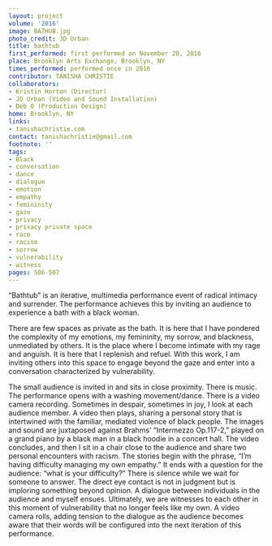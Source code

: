 ```yaml
---
layout: project
volume: '2016'
image: BATHUB.jpg
photo_credit: JD Urban
title: bathtub
first_performed: first performed on November 20, 2016
place: Brooklyn Arts Exchange, Brooklyn, NY
times_performed: performed once in 2016
contributor: TANISHA CHRISTIE
collaborators:
- Kristin Horton (Director)
- JD Urban (Video and Sound Installation)
- Deb O (Production Design)
home: Brooklyn, NY
links:
- tanishachristie.com
contact: tanishachristie@gmail.com
footnote: ''
tags:
- Black
- conversation
- dance
- dialogue
- emotion
- empathy
- femininity
- gaze
- privacy
- privacy private space
- race
- racism
- sorrow
- vulnerability
- witness
pages: 506-507
---
```


“Bathtub” is an iterative, multimedia performance event of radical intimacy and surrender. The performance achieves this by inviting an audience to experience a bath with a black woman.

There are few spaces as private as the bath. It is here that I have pondered the complexity of my emotions, my femininity, my sorrow, and blackness, unmediated by others. It is the place where I become intimate with my rage and anguish. It is here that I replenish and refuel. With this work, I am inviting others into this space to engage beyond the gaze and enter into a conversation characterized by vulnerability.

The small audience is invited in and sits in close proximity. There is music. The performance opens with a washing movement/dance. There is a video camera recording. Sometimes in despair, sometimes in joy, I look at each audience member. A video then plays, sharing a personal story that is intertwined with the familiar, mediated violence of black people. The images and sound are juxtaposed against Brahms’ “Intermezzo Op.117-2,” played on a grand piano by a black man in a black hoodie in a concert hall. The video concludes, and then I sit in a chair close to the audience and share two personal encounters with racism. The stories begin with the phrase, “I’m having difficulty managing my own empathy.” It ends with a question for the audience: “what is your difficulty?” There is silence while we wait for someone to answer. The direct eye contact is not in judgment but is imploring something beyond opinion. A dialogue between individuals in the audience and myself ensues. Ultimately, we are witnesses to each other in this moment of vulnerability that no longer feels like my own. A video camera rolls, adding tension to the dialogue as the audience becomes aware that their words will be configured into the next iteration of this performance.
